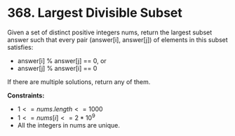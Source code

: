 # 368. Largest Divisible Subset

Given a set of distinct positive integers nums, return the largest subset answer such that every pair (answer[i], answer[j]) of elements in this subset satisfies:

- answer[i] % answer[j] == 0, or
- answer[j] % answer[i] == 0

If there are multiple solutions, return any of them.

**Constraints:**

- $1 <= nums.length <= 1000$
- $1 <= nums[i] <= 2 * 10^9$
- All the integers in nums are unique.
